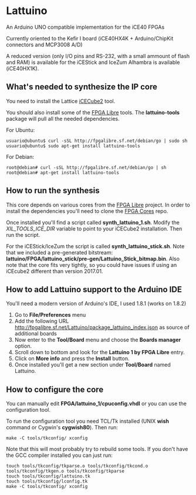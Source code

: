 # Lattuino
An Arduino UNO compatible implementation for the iCE40 FPGAs

Currently oriented to the Kefir I board (iCE40HX4K + Arduino/ChipKit connectors and MCP3008 A/D)

A reduced version (only I/O pins and RS-232, with a small ammount of flash and RAM) is available
for the iCEStick and IceZum Alhambra is available (iCE40HX1K).

## What's needed to synthesize the IP core

You need to install the Lattice [iCECube2](http://www.latticesemi.com/iCEcube2) tool.

You should also install some of the [FPGA Libre](http://fpgalibre.sf.net) tools.
The __lattuino-tools__ package will pull all the needed dependencies.

For Ubuntu:

```
usuario@ubuntu$ curl -sSL http://fpgalibre.sf.net/debian/go | sudo sh
usuario@ubuntu$ sudo apt-get install lattuino-tools
```

For Debian:

```
root@debian# curl -sSL http://fpgalibre.sf.net/debian/go | sh
root@debian# apt-get install lattuino-tools
```

## How to run the synthesis

This core depends on various cores from the [FPGA Libre](http://fpgalibre.sf.net) project.
In order to install the dependencies you'll need to clone the
[FPGA Cores](https://github.com/FPGALibre/fpgacores) repo.

Once installed you'll find a script called __synth_lattuino_1.sh__. Modify the *XIL_TOOLS_ICE_DIR*
variable to point to your iCECube2 installation. Then run the script.

For the iCEStick/IceZum the script is called __synth_lattuino_stick.sh__. Note that we included
a pre-generated bitstream: __lattuino/FPGA/lattuino_stick/pre-gen/Lattuino_Stick_bitmap.bin__.
Also note that the core fits very tightly, so you could have issues if using an iCEcube2 different
than version 2017.01.


## How to add Lattuino support to the Arduino IDE

You'll need a modern version of Arduino's IDE, I used 1.8.1 (works on 1.8.2)

1. Go to __File/Preferences__ menu
2. Add the following URL http://fpgalibre.sf.net/Lattuino/package_lattuino_index.json as source of additional boards
3. Now enter to the __Tool/Board__ menu and choose the __Boards manager__ option.
4. Scroll down to bottom and look for the __Lattuino 1 by FPGA Libre__ entry.
5. Click on __More info__ and press the __Install__ button.
6. Once installed you'll get a new section under __Tool/Board__ named Lattuino.

## How to configure the core

You can manually edit __FPGA/lattuino_1/cpuconfig.vhdl__ or you can use the configuration tool.

To run the configuration tool you need TCL/Tk installed (UNIX __wish__ command or Cygwin's
__cygwish80__). Then run:

```
make -C tools/tkconfig/ xconfig
```

Note that this will most probably try to rebuild some tools.
If you don't have the GCC compiler installed you can just run:

```
touch tools/tkconfig/tkparse.o tools/tkconfig/tkcond.o tools/tkconfig/tkgen.o tools/tkconfig/tkparse
touch tools/tkconfig/lattuino.tk 
touch tools/tkconfig/lconfig.tk 
make -C tools/tkconfig/ xconfig
```

